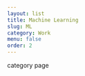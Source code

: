 ```yaml
---
layout: list
title: Machine Learning
slug: ML
category: Work
menu: false
order: 2
---
```


category page